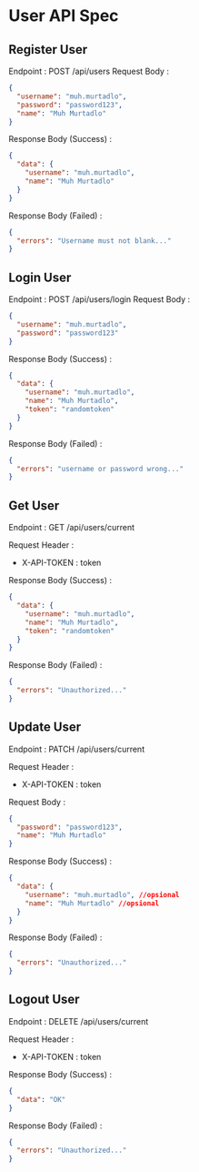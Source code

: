 # User API Spec

## Register User

Endpoint : POST /api/users
Request Body :

```json
{
  "username": "muh.murtadlo",
  "password": "password123",
  "name": "Muh Murtadlo"
}
```

Response Body (Success) :

```json
{
  "data": {
    "username": "muh.murtadlo",
    "name": "Muh Murtadlo"
  }
}
```

Response Body (Failed) :

```json
{
  "errors": "Username must not blank..."
}
```

## Login User

Endpoint : POST /api/users/login
Request Body :

```json
{
  "username": "muh.murtadlo",
  "password": "password123"
}
```

Response Body (Success) :

```json
{
  "data": {
    "username": "muh.murtadlo",
    "name": "Muh Murtadlo",
    "token": "randomtoken"
  }
}
```

Response Body (Failed) :

```json
{
  "errors": "username or password wrong..."
}
```

## Get User

Endpoint : GET /api/users/current

Request Header :

- X-API-TOKEN : token

Response Body (Success) :

```json
{
  "data": {
    "username": "muh.murtadlo",
    "name": "Muh Murtadlo",
    "token": "randomtoken"
  }
}
```

Response Body (Failed) :

```json
{
  "errors": "Unauthorized..."
}
```

## Update User

Endpoint : PATCH /api/users/current

Request Header :

- X-API-TOKEN : token

Request Body :

```json
{
  "password": "password123",
  "name": "Muh Murtadlo"
}
```

Response Body (Success) :

```json
{
  "data": {
    "username": "muh.murtadlo", //opsional
    "name": "Muh Murtadlo" //opsional
  }
}
```

Response Body (Failed) :

```json
{
  "errors": "Unauthorized..."
}
```

## Logout User

Endpoint : DELETE /api/users/current

Request Header :

- X-API-TOKEN : token

Response Body (Success) :

```json
{
  "data": "OK"
}
```

Response Body (Failed) :

```json
{
  "errors": "Unauthorized..."
}
```
